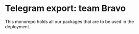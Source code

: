 # Telegram export: team Bravo

This monorepo holds all our packages that are to be used in the deployment.
